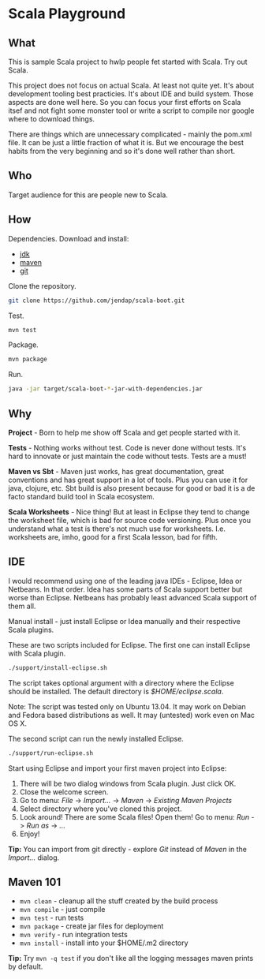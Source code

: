 Scala Playground
================


What
----

This is sample Scala project to hwlp people fet started with Scala. Try out Scala.

This project does not focus on actual Scala. At least not quite yet. It's about
development tooling best practicies. It's about IDE and build system. Those aspects
are done well here. So you can focus your first efforts on Scala itsef and not fight
some monster tool or write a script to compile nor google where to download things.

There are things which are unnecessary complicated - mainly the pom.xml file. It can be
just a little fraction of what it is. But we encourage the best habits from the very
beginning and so it's done well rather than short.


Who
---

Target audience for this are people new to Scala.


How
---

Dependencies. Download and install:
 * [jdk](http://www.oracle.com/technetwork/java/javase/downloads/index.html)
 * [maven](http://maven.apache.org/download.cgi)
 * [git](http://git-scm.com/downloads)

Clone the repository.
```sh
git clone https://github.com/jendap/scala-boot.git
```

Test.
```sh
mvn test
```

Package.
```sh
mvn package
```

Run.
```sh
java -jar target/scala-boot-*-jar-with-dependencies.jar
```


Why
---

__Project__ - Born to help me show off Scala and get people started with it.

__Tests__ - Nothing works without test. Code is never done without tests.
  It's hard to innovate or just maintain the code without tests. Tests are a must!

__Maven vs Sbt__ - Maven just works, has great documentation, great conventions
  and has great support in a lot of tools. Plus you can use it for java, clojure, etc.
  Sbt build is also present because for good or bad it is a de facto standard build
  tool in Scala ecosystem.

__Scala Worksheets__ - Nice thing! But at least in Eclipse they tend to change
  the worksheet file, which is bad for source code versioning. Plus once you
  understand what a test is there's not much use for worksheets. I.e. worksheets
  are, imho, good for a first Scala lesson, bad for fifth.


IDE
---

I would recommend using one of the leading java IDEs - Eclipse, Idea or Netbeans.
In that order. Idea has some parts of Scala support better but worse than Eclipse.
Netbeans has probably least advanced Scala support of them all.

Manual install - just install Eclipse or Idea manually and their respective Scala plugins.

These are two scripts included for Eclipse. The first one can install Eclipse
with Scala plugin.
```sh
./support/install-eclipse.sh
```

The script takes optional argument with a directory where the Eclipse should be
installed. The default directory is _$HOME/eclipse.scala_.

Note: The script was tested only on Ubuntu 13.04. It may work on Debian and Fedora
based distributions as well. It may (untested) work even on Mac OS X.

The second script can run the newly installed Eclipse.
```sh
./support/run-eclipse.sh
```

Start using Eclipse and import your first maven project into Eclipse:
 1. There will be two dialog windows from Scala plugin. Just click OK.
 2. Close the welcome screen.
 3. Go to menu: _File_ -> _Import..._ -> _Maven_ -> _Existing Maven Projects_
 4. Select directory where you've cloned this project.
 5. Look around! There are some Scala files! Open them! Go to menu: _Run_ -> _Run as_ -> _..._
 6. Enjoy!

__Tip:__ You can import from git directly - explore _Git_ instead of _Maven_
in the _Import..._ dialog.


Maven 101
---------

 * `mvn clean` - cleanup all the stuff created by the build process
 * `mvn compile` - just compile
 * `mvn test` - run tests
 * `mvn package` - create jar files for deployment
 * `mvn verify` - run integration tests
 * `mvn install` - install into your $HOME/.m2 directory

__Tip:__ Try `mvn -q test` if you don't like all the logging messages maven prints by default.
